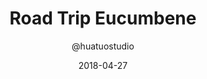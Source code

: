 ---
title: "Road Trip Eucumbene"
date: 2018-04-27
author: "@huatuostudio"
categories: ["Travel Australia"]
tags: ["road trip", "Eucumbene"]
ShowWordCount: true
---